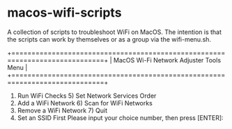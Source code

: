 # macos-wifi-scripts
A collection of scripts to troubleshoot WiFi on MacOS. 
The intention is that the scripts can work by themselves or as a group via the wifi-menu.sh.

+=============================================================================+
| MacOS Wi-Fi Network Adjuster Tools Menu                                     |
+=============================================================================+
1) Run WiFi Checks	       5) Set Network Services Order
2) Add a WiFi Network	       6) Scan for WiFi Networks
3) Remove a WiFi Network       7) Quit
4) Set an SSID First
Please input your choice number, then press [ENTER]:  


